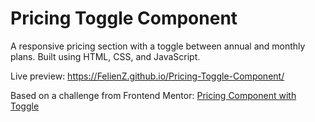 # Pricing Toggle Component

A responsive pricing section with a toggle between annual and monthly plans. Built using HTML, CSS, and JavaScript.

Live preview: https://FelienZ.github.io/Pricing-Toggle-Component/

Based on a challenge from Frontend Mentor: [Pricing Component with Toggle](https://www.frontendmentor.io/challenges/pricing-component-with-toggle-8vPwRMIC)
